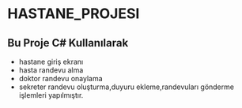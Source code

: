# HASTANE_PROJESI
## Bu Proje C# Kullanılarak
* hastane giriş ekranı
* hasta randevu alma 
* doktor randevu onaylama 
* sekreter randevu oluşturma,duyuru ekleme,randevuları gönderme işlemleri yapılmıştır.
